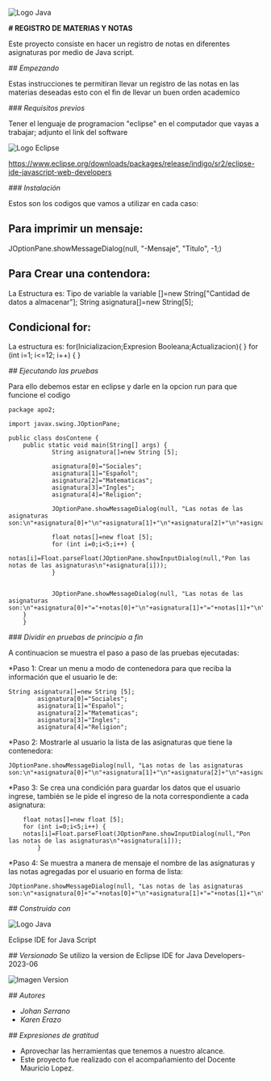 
 ![Logo Java](https://seeklogo.com/images/J/java-logo-7833D1D21A-seeklogo.com.png)

<!-- Se realizo un cambio en el titulo del proyecto -->
**# REGISTRO DE MATERIAS Y NOTAS**

Este proyecto consiste en hacer un registro de notas en diferentes asignaturas por medio de Java script.

<!-- se modifico la parte de empezando -->

_## Empezando_

Estas instrucciones te permitiran llevar un registro de las notas en las materias deseadas esto con el fin de llevar un buen orden academico

<!-- cambios en requisitos previos -->

_### Requisitos previos_

Tener el lenguaje de programacion "eclipse" en el computador que vayas a trabajar; adjunto el link del software 

<!-- Se inserto el logo -->

![Logo Eclipse](https://branditechture.agency/brand-logos/wp-content/uploads/2023/05/Eclipse-IDE.png)

<!-- enlace de eclipse -->

https://www.eclipse.org/downloads/packages/release/indigo/sr2/eclipse-ide-javascript-web-developers

<!-- Cambios en instalacion -->

_### Instalación_

Estos son los codigos que vamos a utilizar en cada caso:


## Para imprimir un mensaje: 

JOptionPane.showMessageDialog(null, "-Mensaje", "Titulo", -1;)

<!-- Segundo cambio en instalacion -->

## Para Crear una contendora:

La Estructura es:
Tipo de variable la variable []=new String["Cantidad de datos a almacenar"];
String asignatura[]=new String[5];

<!-- Tercer cambio en instalacion -->

## Condicional for:

La estructura es:
for(Inicializacion;Expresion Booleana;Actualizacion){
}
for (int i=1; i<=12; i++) { 
}

<!-- Cambios en Ejecutando Pruebas -->

_## Ejecutando las pruebas_

Para ello debemos estar en eclipse y darle en la opcion run para que funcione el codigo

```
package apo2;

import javax.swing.JOptionPane;

public class dosContene {
	public static void main(String[] args) {
			String asignatura[]=new String [5];
			
			asignatura[0]="Sociales";
			asignatura[1]="Español";
			asignatura[2]="Matematicas";
			asignatura[3]="Ingles";
			asignatura[4]="Religion";
		
			JOptionPane.showMessageDialog(null, "Las notas de las asignaturas son:\n"+asignatura[0]+"\n"+asignatura[1]+"\n"+asignatura[2]+"\n"+asignatura[3]+"\n"+asignatura[4]);
			
			float notas[]=new float [5];
			for (int i=0;i<5;i++) {
				notas[i]=Float.parseFloat(JOptionPane.showInputDialog(null,"Pon las notas de las asignaturas\n"+asignatura[i]));
			}

	
			JOptionPane.showMessageDialog(null, "Las notas de las asignaturas son:\n"+asignatura[0]+"="+notas[0]+"\n"+asignatura[1]+"="+notas[1]+"\n"+asignatura[2]+"="+notas[2]+"\n"+asignatura[3]+"="+notas[3]+"\n"+asignatura[4]+"="+notas[4]+"\n");
	}
    }
```

<!-- Se realizo un cambio en la division de pruebas -->

_### Dividir en pruebas de principio a fin_

A continuacion se muestra el paso a paso de las pruebas ejecutadas: 

*Paso 1: Crear un menu a modo de contenedora para que reciba la información que el usuario le de:
   
	String asignatura[]=new String [5];
	        asignatura[0]="Sociales";
		    asignatura[1]="Español";
	        asignatura[2]="Matematicas";
	        asignatura[3]="Ingles";
            asignatura[4]="Religion";
		
*Paso 2: Mostrarle al usuario la lista de las asignaturas que tiene la contenedora:

    JOptionPane.showMessageDialog(null, "Las notas de las asignaturas son:\n"+asignatura[0]+"\n"+asignatura[1]+"\n"+asignatura[2]+"\n"+asignatura[3]+"\n"+asignatura[4]);

*Paso 3: Se crea una condición para guardar los datos que el usuario ingrese, también se le pide el ingreso de la nota correspondiente a cada asignatura:

		float notas[]=new float [5];
		for (int i=0;i<5;i++) {
		notas[i]=Float.parseFloat(JOptionPane.showInputDialog(null,"Pon las notas de las asignaturas\n"+asignatura[i]));
			}


*Paso 4: Se muestra a manera de mensaje el nombre de las asignaturas y las notas agregadas por el usuario en forma de lista:

    JOptionPane.showMessageDialog(null, "Las notas de las asignaturas son:\n"+asignatura[0]+"="+notas[0]+"\n"+asignatura[1]+"="+notas[1]+"\n"+asignatura[2]+"="+notas[2]+"\n"+asignatura[3]+"="+notas[3]+"\n"+asignatura[4]+"="+notas[4]+"\n");

<!-- Cambios en la descripcion del programa utilizado -->
_## Construido con_
<!-- Se cambio la posicion de algunos textos -->
![Logo Java](https://media.imgcdn.org/repo/2023/03/eclipse-ide-for-java-developers/eclipse-logo.png)

 Eclipse IDE for Java Script

<!-- Cambio en la version del programa utilizado -->
_## Versionado_
Se utilizo la version de Eclipse IDE for Java Developers-2023-06
<!-- Se inserto imagen -->
![Imagen Version](https://i.ytimg.com/vi/JgMLyGBEQ1c/hqdefault.jpg)

<!-- Se realizaron cambios en autores y expresiones de gratitud -->
_## Autores_
* *Johan Serrano*
* *Karen Erazo*

_## Expresiones de gratitud_
* Aprovechar las herramientas que tenemos a nuestro alcance.
* Este proyecto fue realizado con el acompañamiento del Docente Mauricio Lopez.

